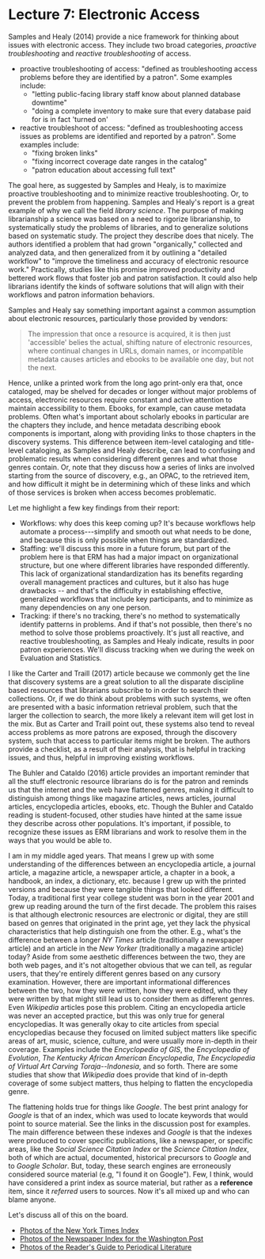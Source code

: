 # Lecture 7: Electronic Access

Samples and Healy (2014) provide a nice framework for thinking about issues
with electronic access. They include two broad categories, *proactive
troubleshooting* and *reactive troubleshooting* of access. 

* proactive troubleshooting of access: "defined as troubleshooting access
  problems before they are identified by a patron". Some examples include:
  * "letting public-facing library staff know about planned database downtime"
  * "doing a complete inventory to make sure that every database paid for is in
    fact 'turned on'
* reactive troubleshoot of access: "defined as troubleshooting access issues as
  problems are identified and reported by a patron". Some examples include:
  * "fixing broken links"
  * "fixing incorrect coverage date ranges in the catalog"
  * "patron education about accessing full text"

The goal here, as suggested by Samples and Healy, is to maximize proactive
troubleshooting and to minimize reactive troubleshooting. Or, to prevent the
problem from happening. Samples and Healy's report is a great example of why we
call the field *library science*. The purpose of making librarianship a science
was based on a need to rigorize librarianship, to systematically study the
problems of libraries, and to generalize solutions based on systematic study.
The project they describe does that nicely. The authors identified a problem
that had grown "organically," collected and analyzed data, and then generalized
from it by outlining a "detailed workflow" to "improve the timeliness and
accuracy of electronic resource work." Practically, studies like this promise
improved productivity and bettered work flows that foster job and patron
satisfaction. It could also help librarians identify the kinds of software
solutions that will align with their workflows and patron information
behaviors.

Samples and Healy say something important against a common assumption about
electronic resources, particularly those provided by vendors:

> The impression that once a resource is acquired, it is then just 'accessible'
> belies the actual, shifting nature of electronic resources, where continual
> changes in URLs, domain names, or incompatible metadata causes articles and
> ebooks to be available one day, but not the next.

Hence, unlike a printed work from the long ago print-only era that, once
cataloged, may be shelved for decades or longer without major problems of
access, electronic resources require constant and active attention to maintain
accessibility to them. Ebooks, for example, can cause metadata problems. Often
what's important about scholarly ebooks in particular are the chapters they
include, and hence metadata describing ebook components is important, along
with providing links to those chapters in the discovery systems. This
difference between item-level cataloging and title-level cataloging, as Samples
and Healy describe, can lead to confusing and problematic results when
considering different genres and what those genres contain. Or, note that they
discuss how a series of links are involved starting from the source of
discovery, e.g., an OPAC, to the retrieved item, and how difficult it might be
in determining which of these links and which of those services is broken when
access becomes problematic.

Let me highlight a few key findings from their report:

- Workflows: why does this keep coming up? It's because workflows help
  automate a process---simplify and smooth out what needs to be done, and
  because this is only possible when things are standardized.
- Staffing: we'll discuss this more in a future forum, but part of the
  problem here is that ERM has had a major impact on organizational structure,
  but one where different libraries have responded differently. This lack of
  organizational standardization has its benefits regarding overall management
  practices and cultures, but it also has huge drawbacks -- and that's the
  difficulty in establishing effective, generalized workflows that include key
  participants, and to minimize as many dependencies on any one person.
- Tracking: if there's no tracking, there's no method to systematically
  identify patterns in problems. And if that's not possible, then there's no
  method to solve those problems proactively. It's just all reactive, and
  reactive troubleshooting, as Samples and Healy indicate, results in poor
  patron experiences. We'll discuss tracking when we during the week on
  Evaluation and Statistics.

I like the Carter and Traill (2017) article because we commonly get the line
that discovery systems are a great solution to all the disparate discipline
based resources that librarians subscribe to in order to search their
collections. Or, if we do think about problems with such systems, we often are
presented with a basic information retrieval problem, such that the larger the
collection to search, the more likely a relevant item will get lost in the mix.
But as Carter and Traill point out, these systems also tend to reveal access
problems as more patrons are exposed, through the discovery system, such that
access to particular items might be broken. The authors provide a checklist, as
a result of their analysis, that is helpful in tracking issues, and thus,
helpful in improving existing workflows.

The Buhler and Cataldo (2016) article provides an important reminder that all
the stuff electronic resource librarians do is for the patron and reminds us
that the internet and the web have flattened genres, making it difficult to
distinguish among things like magazine articles, news articles, journal
articles, encyclopedia articles, ebooks, etc. Though the Buhler and Cataldo
reading is student-focused, other studies have hinted at the same issue they
describe across other populations. It's important, if possible, to recognize
these issues as ERM librarians and work to resolve them in the ways that you
would be able to.

I am in my middle aged years. That means I grew up with some understanding of
the differences between an encyclopedia article, a journal article, a magazine
article, a newspaper article, a chapter in a book, a handbook, an index,
a dictionary, etc. because I grew up with the printed versions and because they
were tangible things that looked different. Today, a traditional first year
college student was born in the year 2001 and grew up reading around the turn
of the first decade. The problem this raises is that although electronic
resources are electronic or digital, they are still based on genres that
originated in the print age, yet they lack the physical characteristics that
help distinguish one from the other. E.g., what's the difference between
a longer *NY Times* article (traditionally a newspaper article) and an article
in the *New Yorker* (traditionally a magazine article) today? Aside from some
aesthetic differences between the two, they are both web pages, and it's not
altogether obvious that we can tell, as regular users, that they're entirely
different genres based on any cursory examination. However, there are important
informational differences between the two, how they were written, how they were
edited, who they were written by that might still lead us to consider them as
different genres. Even *Wikipedia* articles pose this problem. Citing an
encyclopedia article was never an accepted practice, but this was only true for
general encyclopedias. It was generally okay to cite articles from special
encyclopedias because they focused on limited subject matters like specific
areas of art, music, science, culture, and were usually more in-depth in their
coverage. Examples include the *Encyclopedia of GIS*, the *Encyclopedia of
Evolution*, *The Kentucky African American Encyclopedia*, *The Encyclopedia of
Virtual Art Carving Toraja--Indonesia*, and so forth. There are some studies
that show that *Wikipedia* does provide that kind of in-depth coverage of some
subject matters, thus helping to flatten the encyclopedia genre.

The flattening holds true for things like *Google*. The best print analogy for
*Google* is that of an index, which was used to locate keywords that would
point to source material. See the links in the discussion post for examples.
The main difference between these indexes and *Google* is that the indexes were
produced to cover specific publications, like a newspaper, or specific areas,
like the *Social Science Citation Index* or the *Science Citation Index*, both
of which are actual, documented, historical precursors to *Google* and to
*Google Scholar*. But, today, these search engines are erroneously considered
source material (e.g, "I found it on Google"). Few, I think, would have
considered a print index as source material, but rather as a **reference**
item, since it *referred* users to sources. Now it's all mixed up and who can
blame anyone.

Let's discuss all of this on the board.

* [Photos of the New York Times Index][nytimes_index]
* [Photos of the Newspaper Index for the Washington Post][washpost_index]
* [Photos of the Reader's Guide to Periodical Literature][readersguide_index]

[nytimes_index]:https://photos.app.goo.gl/6wqu02M7OQzyJnCG2
[washpost_index]:https://photos.app.goo.gl/JpnqxzZ44dhM06cq2
[readersguide_index]:https://photos.app.goo.gl/Y5ronALog63zIxwr1
